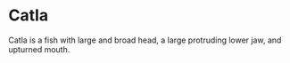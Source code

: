 # Catla
Catla is a fish with large and broad head, a large protruding lower jaw, and upturned mouth.
